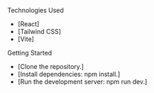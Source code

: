 Technologies Used

- [React]
- [Tailwind CSS]
- [Vite]

Getting Started

- [Clone the repository.]
- [Install dependencies: npm install.]
- [Run the development server: npm run dev.]
